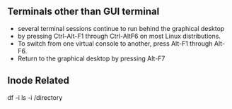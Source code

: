 ## Terminals other than GUI terminal
- several terminal sessions continue to run behind the graphical desktop
- by pressing Ctrl-Alt-F1 through Ctrl-AltF6 on most Linux distributions.
- To switch from one virtual console to another, press Alt-F1 through Alt-F6. 
- Return to the graphical desktop by pressing Alt-F7


## Inode Related
df -i
ls -i /directory
